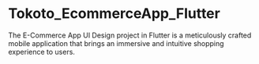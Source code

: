 # Tokoto_EcommerceApp_Flutter
 The E-Commerce App UI Design project in Flutter is a meticulously crafted mobile application that brings an immersive and intuitive shopping experience to users.
